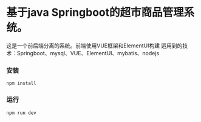 # 基于java Springboot的超市商品管理系统。
这是一个前后端分离的系统。前端使用VUE框架和ElementUI构建
运用到的技术：Springboot、mysql、VUE、ElementUI、mybatis、nodejs
### 安装
`npm install`  
### 运行
`npm run dev`  
